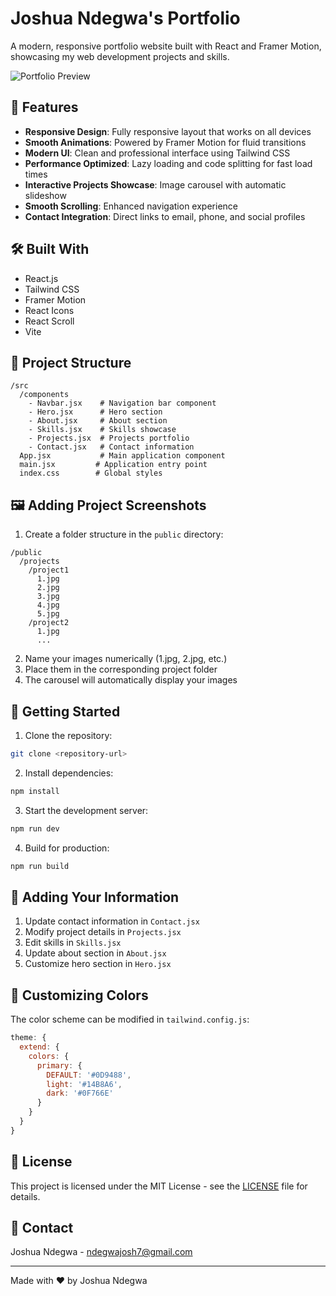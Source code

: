 # Joshua Ndegwa's Portfolio

A modern, responsive portfolio website built with React and Framer Motion, showcasing my web development projects and skills.

![Portfolio Preview](preview.png)

## 🚀 Features

- **Responsive Design**: Fully responsive layout that works on all devices
- **Smooth Animations**: Powered by Framer Motion for fluid transitions
- **Modern UI**: Clean and professional interface using Tailwind CSS
- **Performance Optimized**: Lazy loading and code splitting for fast load times
- **Interactive Projects Showcase**: Image carousel with automatic slideshow
- **Smooth Scrolling**: Enhanced navigation experience
- **Contact Integration**: Direct links to email, phone, and social profiles

## 🛠️ Built With

- React.js
- Tailwind CSS
- Framer Motion
- React Icons
- React Scroll
- Vite

## 📁 Project Structure

```
/src
  /components
    - Navbar.jsx    # Navigation bar component
    - Hero.jsx      # Hero section
    - About.jsx     # About section
    - Skills.jsx    # Skills showcase
    - Projects.jsx  # Projects portfolio
    - Contact.jsx   # Contact information
  App.jsx           # Main application component
  main.jsx         # Application entry point
  index.css        # Global styles
```

## 🖼️ Adding Project Screenshots

1. Create a folder structure in the `public` directory:
```
/public
  /projects
    /project1
      1.jpg
      2.jpg
      3.jpg
      4.jpg
      5.jpg
    /project2
      1.jpg
      ...
```

2. Name your images numerically (1.jpg, 2.jpg, etc.)
3. Place them in the corresponding project folder
4. The carousel will automatically display your images

## 🚀 Getting Started

1. Clone the repository:
```bash
git clone <repository-url>
```

2. Install dependencies:
```bash
npm install
```

3. Start the development server:
```bash
npm run dev
```

4. Build for production:
```bash
npm run build
```

## 📱 Adding Your Information

1. Update contact information in `Contact.jsx`
2. Modify project details in `Projects.jsx`
3. Edit skills in `Skills.jsx`
4. Update about section in `About.jsx`
5. Customize hero section in `Hero.jsx`

## 🎨 Customizing Colors

The color scheme can be modified in `tailwind.config.js`:

```js
theme: {
  extend: {
    colors: {
      primary: {
        DEFAULT: '#0D9488',
        light: '#14B8A6',
        dark: '#0F766E'
      }
    }
  }
}
```

## 📄 License

This project is licensed under the MIT License - see the [LICENSE](LICENSE) file for details.

## 🤝 Contact

Joshua Ndegwa - [ndegwajosh7@gmail.com](mailto:ndegwajosh7@gmail.com)

---

Made with ❤️ by Joshua Ndegwa